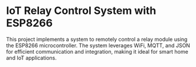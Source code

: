 # IoT Relay Control System with ESP8266

This project implements a system to remotely control a relay module using the ESP8266 microcontroller. The system leverages WiFi, MQTT, and JSON for efficient communication and integration, making it ideal for smart home and IoT applications.


